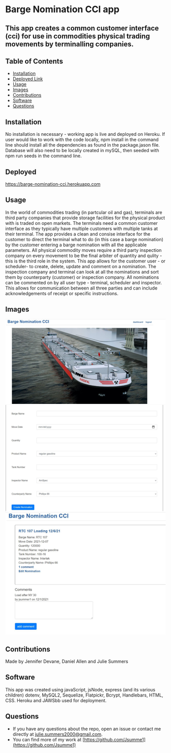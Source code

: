 # Barge Nomination CCI app

## This app creates a common customer interface (cci) for use in commodities physical trading movements by terminalling companies.

## Table of Contents
* [Installation](#installation)
* [Deployed Link](#deployed)
* [Usage](#usage)
* [Images](#images)
* [Contributions](#contributions)
* [Software](#software)
* [Questions](#questions)

## Installation
No installation is necessary - working app is live and deployed on Heroku. If user would like to work with the code locally, npm install in the command line should install all the dependencies as found in the package.jason file. Database will also need to be locally created in mySQL, then seeded with npm run seeds in the command line.

## Deployed 
https://barge-nomination-cci.herokuapp.com


## Usage
In the world of commodities trading (in partcular oil and gas), terminals are third party companies that provide storage facilities for the physical product with is traded on open markets. The terminals need a common customer interface as they typically have multiple customers with multiple tanks at their terminal. The app provides a clean and consise interface for the customer to direct the terminal what to do (in this case a barge nomination) by the customer entering a barge nomination with all the applicable parameters. All physical commodity moves require a third party inspection company on every movement to be the final arbiter of quantity and qulity - this is the third role in the system. This app allows for the customer user - or scheduler- to create, delete, update and comment on a nomination. The inspection company and terminal can look at all the nominations and sort them by counterparty (customer) or inspection company.
All nominations can be commented on by all user type - terminal, scheduler and inspector. This allows for communication between all three parties and can include acknowledgements of receipt or specific instructions.

## Images 
![Home Page](https://github.com/Jsumme1/barge-nomination/blob/main/public/assets/HomePage.JPG)
![Nomination Creation](https://github.com/Jsumme1/barge-nomination/blob/main/public/assets/NomCreate.JPG)
![Single Nom](https://github.com/Jsumme1/barge-nomination/blob/main/public/assets/SingleNom.JPG)


## Contributions
Made by Jennifer Devane, Daniel Allen and Julie Summers

## Software
This app was created using javaScript, jsNode, express (and its various children) dotenv, MySQL2, Sequelize, Flatpickr, Bcrypt, Handlebars, HTML, CSS. Heroku and JAWSbb used for deployment. 


## Questions 
* If you have any questions about the repo, open an issue or contact me directly at <julie.summers2000@gmail.com>.
* You can find more of my work at [https://github.com/Jsumme1](https://github.com/Jsumme1)
